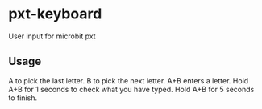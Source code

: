 # pxt-keyboard
User input for microbit pxt

## Usage
A to pick the last letter. B to pick the next letter. A+B enters a letter. Hold A+B for 1 seconds to check what you have typed. Hold A+B for 5 seconds to finish.